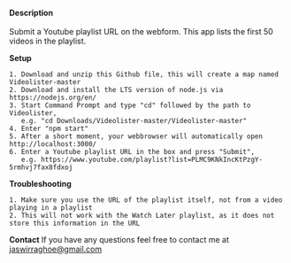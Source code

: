 <b>Description</b> <br></br>
Submit a Youtube playlist URL on the webform. This app lists the first 50 videos in the playlist.

<b>Setup</b>

	1. Download and unzip this Github file, this will create a map named Videolister-master
	2. Download and install the LTS version of node.js via https://nodejs.org/en/
	3. Start Command Prompt and type "cd" followed by the path to Videolister, 
	   e.g. "cd Downloads/Videolister-master/Videolister-master"
	4. Enter "npm start"
	5. After a short moment, your webbrowser will automatically open http://localhost:3000/
	6. Enter a Youtube playlist URL in the box and press "Submit", 
	   e.g. https://www.youtube.com/playlist?list=PLMC9KNkIncKtPzgY-5rmhvj7fax8fdxoj


<b>Troubleshooting</b>

	1. Make sure you use the URL of the playlist itself, not from a video playing in a playlist
	2. This will not work with the Watch Later playlist, as it does not store this information in the URL


<b>Contact</b>
If you have any questions feel free to contact me at jaswirraghoe@gmail.com
